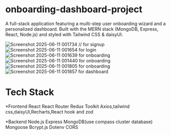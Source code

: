 # onboarding-dashboard-project

A full-stack application featuring a multi-step user onboarding wizard and a personalized dashboard. Built with the MERN stack (MongoDB, Express, React, Node.js) and styled with Tailwind CSS & daisyUI.


![Screenshot 2025-06-11 001734](https://github.com/user-attachments/assets/52005dd3-a0ae-4281-947c-6cced18f4d4b)  // for signup
![Screenshot 2025-06-11 001654](https://github.com/user-attachments/assets/1c7502ab-2bd5-4bc3-b242-607848b7b4ca)   for login
![Screenshot 2025-06-11 001639](https://github.com/user-attachments/assets/e262a4e4-bba6-433b-a4b2-bca84bf1f538)  for onboarding
![Screenshot 2025-06-11 001440](https://github.com/user-attachments/assets/5339ee1f-ba68-4533-8153-d9896fe65f5f)    for onboarding
![Screenshot 2025-06-11 001805](https://github.com/user-attachments/assets/b62b31ba-1cd2-4ae1-bb37-c7a91b90b437)     for onboarding
![Screenshot 2025-06-11 001857](https://github.com/user-attachments/assets/02154662-2856-49da-88ef-31bd3c2125a9)    for dashboard 
# Tech Stack
*Frontend
React
React Router
Redux Toolkit
Axios,tailwind css,daisyUI,Recharts,React hook and zod

*Backend
Node.js
Express
MongoDB(use  compass cluster database)   
Mongoose
Bcrypt.js
Dotenv
CORS

